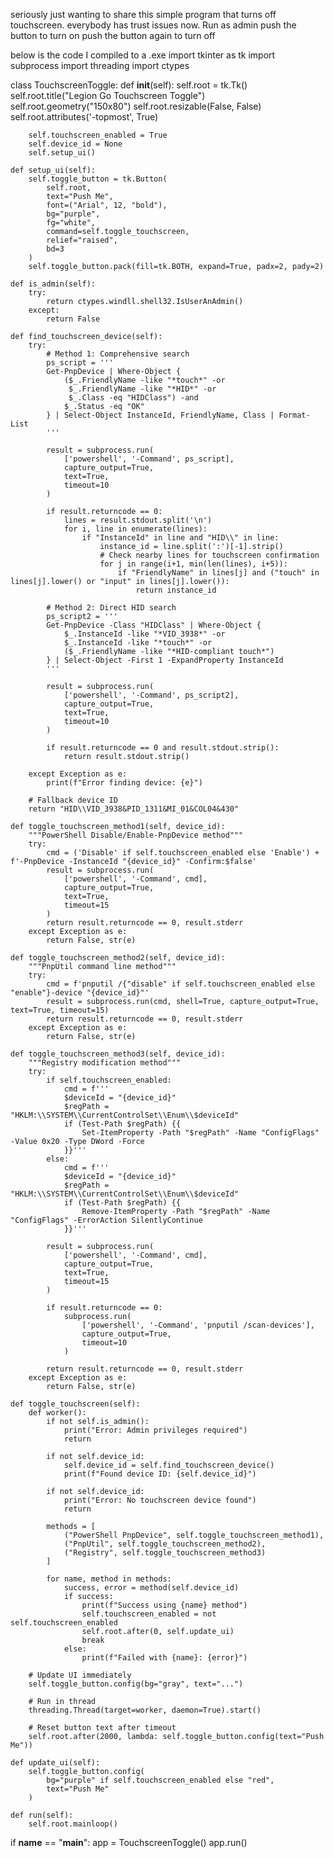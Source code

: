 seriously just wanting to share this simple program that turns off touchscreen. everybody has trust issues now.
Run as admin 
push the button to turn on
push the button again to turn off

below is the code I compiled to a .exe
import tkinter as tk
import subprocess
import threading
import ctypes

class TouchscreenToggle:
    def __init__(self):
        self.root = tk.Tk()
        self.root.title("Legion Go Touchscreen Toggle")
        self.root.geometry("150x80")
        self.root.resizable(False, False)
        self.root.attributes('-topmost', True)
        
        self.touchscreen_enabled = True
        self.device_id = None
        self.setup_ui()
        
    def setup_ui(self):
        self.toggle_button = tk.Button(
            self.root,
            text="Push Me",
            font=("Arial", 12, "bold"),
            bg="purple",
            fg="white",
            command=self.toggle_touchscreen,
            relief="raised",
            bd=3
        )
        self.toggle_button.pack(fill=tk.BOTH, expand=True, padx=2, pady=2)
    
    def is_admin(self):
        try:
            return ctypes.windll.shell32.IsUserAnAdmin()
        except:
            return False
    
    def find_touchscreen_device(self):
        try:
            # Method 1: Comprehensive search
            ps_script = '''
            Get-PnpDevice | Where-Object {
                ($_.FriendlyName -like "*touch*" -or 
                 $_.FriendlyName -like "*HID*" -or
                 $_.Class -eq "HIDClass") -and
                $_.Status -eq "OK"
            } | Select-Object InstanceId, FriendlyName, Class | Format-List
            '''
            
            result = subprocess.run(
                ['powershell', '-Command', ps_script],
                capture_output=True,
                text=True,
                timeout=10
            )
            
            if result.returncode == 0:
                lines = result.stdout.split('\n')
                for i, line in enumerate(lines):
                    if "InstanceId" in line and "HID\\" in line:
                        instance_id = line.split(':')[-1].strip()
                        # Check nearby lines for touchscreen confirmation
                        for j in range(i+1, min(len(lines), i+5)):
                            if "FriendlyName" in lines[j] and ("touch" in lines[j].lower() or "input" in lines[j].lower()):
                                return instance_id
            
            # Method 2: Direct HID search
            ps_script2 = '''
            Get-PnpDevice -Class "HIDClass" | Where-Object {
                $_.InstanceId -like "*VID_3938*" -or
                $_.InstanceId -like "*touch*" -or
                ($_.FriendlyName -like "*HID-compliant touch*")
            } | Select-Object -First 1 -ExpandProperty InstanceId
            '''
            
            result = subprocess.run(
                ['powershell', '-Command', ps_script2],
                capture_output=True,
                text=True,
                timeout=10
            )
            
            if result.returncode == 0 and result.stdout.strip():
                return result.stdout.strip()
                
        except Exception as e:
            print(f"Error finding device: {e}")
        
        # Fallback device ID
        return "HID\\VID_3938&PID_1311&MI_01&COL04&430"
    
    def toggle_touchscreen_method1(self, device_id):
        """PowerShell Disable/Enable-PnpDevice method"""
        try:
            cmd = ('Disable' if self.touchscreen_enabled else 'Enable') + f'-PnpDevice -InstanceId "{device_id}" -Confirm:$false'
            result = subprocess.run(
                ['powershell', '-Command', cmd],
                capture_output=True,
                text=True,
                timeout=15
            )
            return result.returncode == 0, result.stderr
        except Exception as e:
            return False, str(e)
    
    def toggle_touchscreen_method2(self, device_id):
        """PnpUtil command line method"""
        try:
            cmd = f'pnputil /{"disable" if self.touchscreen_enabled else "enable"}-device "{device_id}"'
            result = subprocess.run(cmd, shell=True, capture_output=True, text=True, timeout=15)
            return result.returncode == 0, result.stderr
        except Exception as e:
            return False, str(e)
    
    def toggle_touchscreen_method3(self, device_id):
        """Registry modification method"""
        try:
            if self.touchscreen_enabled:
                cmd = f'''
                $deviceId = "{device_id}"
                $regPath = "HKLM:\\SYSTEM\\CurrentControlSet\\Enum\\$deviceId"
                if (Test-Path $regPath) {{
                    Set-ItemProperty -Path "$regPath" -Name "ConfigFlags" -Value 0x20 -Type DWord -Force
                }}'''
            else:
                cmd = f'''
                $deviceId = "{device_id}"
                $regPath = "HKLM:\\SYSTEM\\CurrentControlSet\\Enum\\$deviceId"
                if (Test-Path $regPath) {{
                    Remove-ItemProperty -Path "$regPath" -Name "ConfigFlags" -ErrorAction SilentlyContinue
                }}'''
            
            result = subprocess.run(
                ['powershell', '-Command', cmd],
                capture_output=True,
                text=True,
                timeout=15
            )
            
            if result.returncode == 0:
                subprocess.run(
                    ['powershell', '-Command', 'pnputil /scan-devices'],
                    capture_output=True,
                    timeout=10
                )
            
            return result.returncode == 0, result.stderr
        except Exception as e:
            return False, str(e)
    
    def toggle_touchscreen(self):
        def worker():
            if not self.is_admin():
                print("Error: Admin privileges required")
                return
            
            if not self.device_id:
                self.device_id = self.find_touchscreen_device()
                print(f"Found device ID: {self.device_id}")
            
            if not self.device_id:
                print("Error: No touchscreen device found")
                return
            
            methods = [
                ("PowerShell PnpDevice", self.toggle_touchscreen_method1),
                ("PnpUtil", self.toggle_touchscreen_method2),
                ("Registry", self.toggle_touchscreen_method3)
            ]
            
            for name, method in methods:
                success, error = method(self.device_id)
                if success:
                    print(f"Success using {name} method")
                    self.touchscreen_enabled = not self.touchscreen_enabled
                    self.root.after(0, self.update_ui)
                    break
                else:
                    print(f"Failed with {name}: {error}")
        
        # Update UI immediately
        self.toggle_button.config(bg="gray", text="...")
        
        # Run in thread
        threading.Thread(target=worker, daemon=True).start()
        
        # Reset button text after timeout
        self.root.after(2000, lambda: self.toggle_button.config(text="Push Me"))
    
    def update_ui(self):
        self.toggle_button.config(
            bg="purple" if self.touchscreen_enabled else "red",
            text="Push Me"
        )
    
    def run(self):
        self.root.mainloop()

if __name__ == "__main__":
    app = TouchscreenToggle()
    app.run()
